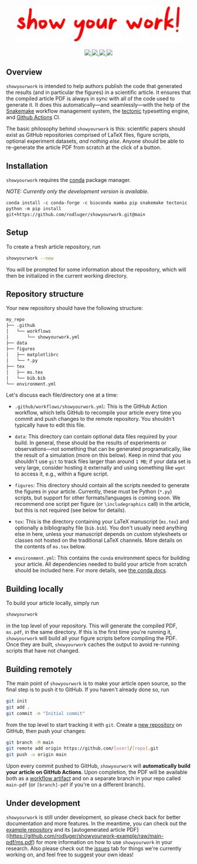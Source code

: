 <p align="center">
  <img width = "450" src="./showyourwork.png" alt="showyourwork"/>
  <br>
  <br>
  <a href="https://github.com/rodluger/showyourwork/actions/workflows/test_dispatch.yml">
    <img src="https://github.com/rodluger/showyourwork/actions/workflows/test_dispatch.yml/badge.svg"/>
  </a>
  <a href="https://github.com/rodluger/showyourwork/actions/workflows/test_receive.yml">
    <img src="https://github.com/rodluger/showyourwork/actions/workflows/test_receive.yml/badge.svg"/>
  </a>
  <a href="https://github.com/rodluger/showyourwork-example">
    <img src="https://img.shields.io/static/v1?label=example&message=repo&color=blue"/>
  </a>
  <a href="https://github.com/rodluger/showyourwork-example/raw/main-pdf/ms.pdf">
    <img src="https://img.shields.io/static/v1?label=example&message=pdf&color=blue"/>
  </a>
</p>

## Overview

`showyourwork` is intended to help authors publish the code that generated the results (and in particular the figures) in a scientific article. It ensures that the compiled article PDF is always in sync with all of the code used to generate it. It does this automatically—and seamlessly—with the help of the [Snakemake](https://snakemake.readthedocs.io) workflow management system, the [tectonic](https://tectonic-typesetting.github.io) typesetting engine, and [Github Actions](https://github.com/features/actions) CI.

The basic philosophy behind `showyourwork` is this: scientific papers should exist as GitHub repositories comprised of LaTeX files, figure scripts, optional experiment datasets, _and nothing else_. Anyone should be able to re-generate the article PDF from scratch at the click of a button.

## Installation

`showyourwork` requires the [conda](https://www.anaconda.com/products/individual) package manager.

_NOTE: Currently only the development version is available._

```
conda install -c conda-forge -c bioconda mamba pip snakemake tectonic
python -m pip install git+https://github.com/rodluger/showyourwork.git@main
```

## Setup

To create a fresh article repository, run

```bash
showyourwork --new
```

You will be prompted for some information about the repository, which will then be initialized in the current working directory.

## Repository structure

Your new repository should have the following structure:

```
my_repo
├── .github
│   └── workflows
│       └── showyourwork.yml
├── data
├── figures
│   ├── matplotlibrc
│   └── *.py
├── tex
│   ├── ms.tex
│   └── bib.bib
└── environment.yml
```

Let's discuss each file/directory one at a time:

- `.github/workflows/showyourwork.yml`: This is the GitHub Action workflow, which tells GitHub to recompile your article every time you commit and push changes to the remote repository. You shouldn't typically have to edit this file.

- `data`: This directory can contain optional data files required by your build. In general, these should be the results of experiments or observations—not something that can be generated programatically, like the result of a simulation (more on this below). Keep in mind that you shouldn't use `git` to track files larger than around `1 MB`; if your data set is very large, consider hosting it externally and using something like `wget` to access it, e.g., within a figure script.

- `figures`: This directory should contain all the scripts needed to generate the figures in your article. Currently, these must be Python (`*.py`) scripts, but support for other formats/languages is coming soon. We recommend one script per figure (or `\includegraphics` call) in the article, but this is not required (see below for details).

- `tex`: This is the directory containing your LaTeX manuscript (`ms.tex`) and optionally a bibliography file (`bib.bib`). You don't usually need anything else in here, unless your manuscript depends on custom stylesheets or classes not hosted on the traditional LaTeX channels. More details on the contents of `ms.tex` below.

- `environment.yml`: This contains the `conda` environment specs for building your article. All dependencies needed to build your article from scratch should be included here. For more details, see [the conda docs](https://conda.io/projects/conda/en/latest/user-guide/tasks/manage-environments.html#create-env-file-manually).

## Building locally

To build your article locally, simply run

```bash
showyourwork
```

in the top level of your repository. This will generate the compiled PDF, `ms.pdf`, in the same directory. If this is the first time you're running it, `showyourwork` will build all your figure scripts before compiling the PDF. Once they are built, `showyourwork` caches the output to avoid re-running scripts that have not changed.

## Building remotely

The main point of `showyourwork` is to make your article open source, so the final step is to push it to GitHub. If you haven't already done so, run

```bash
git init
git add .
git commit -m "Initial commit"
```

from the top level to start tracking it with `git`. Create a [new repository](https://github.com/new) on GitHub, then push your changes:

```bash
git branch -M main
git remote add origin https://github.com/[user]/[repo].git
git push -u origin main
```

Upon every commit pushed to GitHub, `showyourwork` will **automatically build your article on GitHub Actions**. Upon completion, the PDF will be available both as a [workflow artifact](https://docs.github.com/en/actions/managing-workflow-runs/downloading-workflow-artifacts) and on a separate branch in your repo called `main-pdf` (or `[branch]-pdf` if you're on a different branch).

## Under development

`showyourwork` is still under development, so please check back for better documentation and more features. In the meantime, you can check out the [example repository](https://github.com/rodluger/showyourwork-example) and its [autogenerated article PDF]((https://github.com/rodluger/showyourwork-example/raw/main-pdf/ms.pdf) for more information on how to use `showyourwork` in your research. Also please check out the [issues](https://github.com/rodluger/showyourwork/issues) tab for things we're currently working on, and feel free to suggest your own ideas!
